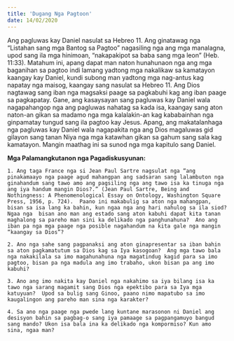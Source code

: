 ```yaml
---
title: 'Dugang Nga Pagtoon'
date: 14/02/2020
---
```


Ang pagluwas kay Daniel nasulat sa Hebreo 11.  Ang ginatawag nga “Listahan sang mga Bantog sa Pagtoo” nagasiling nga ang mga manalagna, upod sang ila mga hinimoan, “nakapakipot sa baba sang mga leon” (Heb. 11:33).  Matahum ini, apang dapat man naton hunahunaon nga ang mga baganihan sa pagtoo indi lamang yadtong mga nakalikaw sa kamatayon kaangay kay Daniel, kundi subong man yadtong mga nag-antus kag napatay nga maisog, kaangay sang nasulat sa Hebreo 11.  Ang Dios nagtawag sang iban nga magsaksi paage sa pagkabuhi kag ang iban paage sa pagkapatay.  Gane, ang kasaysayan sang pagluwas kay Daniel wala nagapahangop nga ang pagluwas nahatag sa kada isa, kaangay sang aton naton-an gikan sa madamo nga mga kalalakin-an kag kababainhan nga ginpamatay tungud sang ila pagtoo kay Jesus.  Apang, ang makatalanhaga nga pagluwas kay Daniel wala nagapakita nga ang Dios magaluwas gid gilayon sang tanan Niya nga mga katawhan gikan sa gahum sang sala kag kamatayon.  Mangin maathag ini sa sunod nga mga kapitulo sang Daniel.

**Mga Palamangkutanon nga Pagadiskusyunan:**

`1.	Ang taga France nga si Jean Paul Sartre nagsulat nga “ang pinakamaayo nga paage agud mahangpan ang sadsaran sang lalambuton nga ginahandum sang tawo amo ang pagsiling nga ang tawo isa ka tinuga nga ang iya handum mangin Dios?.” (Jean Paul Sartre, Being and Nothingness: A Phenomenological Essay on Ontology, Washington Square Press, 1956, p. 724).  Paano ini makabulig sa aton nga mahangpan, bisan sa isa lang ka bahin, kun ngaa nga ang hari nahulog sa ila siod?  Ngaa nga  bisan ano man ang estado sang aton kabuhi dapat kita tanan maghalong sa pareho man sini ka delikado nga panghunahuna?  Ano ang iban pa nga mga paage nga posible nagahandum na kita gale nga mangin “kaangay sa Dios”?`

`2.	Ano nga sahe sang pagpanaksi ang aton ginapresentar sa iban bahin sa aton pagkamatutum sa Dios kag sa Iya kasogoan?  Ang mga tawo bala nga nakakilala sa imo magahunahuna nga magatindug kagid para sa imo pagtoo, bisan pa nga madula ang imo trabaho, ukon bisan pa ang imo kabuhi?`

`3.	Ano ang imo nakita kay Daniel nga nakahimo sa iya bilang isa ka tawo nga sarang magamit sang Dios nga epektibo para sa Iya mga katuyuan?  Upod sa bulig sang Ginoo, paano nimo mapatubo sa imo kaugalingon ang pareho man sina nga karakter?`

`4.	Sa ano nga paage nga pwede lang kuntane marasonon ni Daniel ang desisyon bahin sa pagbag-o sang iya pamaage sa pagpangamuyo bangud sang mando? Ukon isa bala ina ka delikado nga kompormiso? Kun amo sina, ngaa man?`